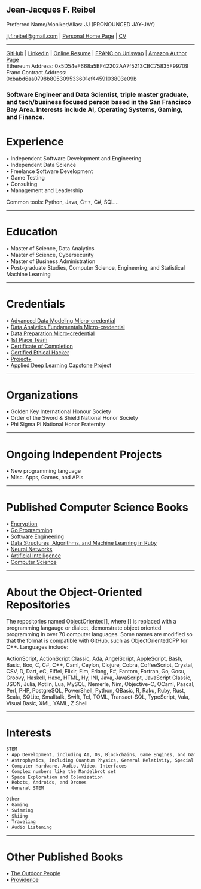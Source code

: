 ## Jean-Jacques F. Reibel    
Preferred Name/Moniker/Alias: JJ (PRONOUNCED JAY-JAY)    

jj.f.reibel@gmail.com | [Personal Home Page](https://jjfreibel.wixsite.com/home) | [CV](https://jjfreibel.wixsite.com/home/cv)    


____________________________________________________________________________________________________________________________________
[GitHub](https://github.com/JJFReibel) | [LinkedIn](http://www.linkedin.com/in/jj-reibel) | [Online Resume](https://sites.google.com/view/jj-reibel) | [FRANC on Uniswap](https://app.uniswap.org/#/swap?outputCurrency=0xbabd6aa0798b805309533601ef4459103803e09b) | [Amazon Author Page](https://www.amazon.com/author/jjreibel)       
Ethereum Address: 0x5D54eF668a5BF42202AA7f5213CBC75835F99709  
Franc Contract Address: 0xbabd6aa0798b805309533601ef4459103803e09b  

### Software Engineer and Data Scientist, triple master graduate, and tech/business focused person based in the San Francisco Bay Area. Interests include AI, Operating Systems, Gaming, and Finance.         

# Experience
• Independent Software Development and Engineering    
• Independent Data Science    
• Freelance Software Development    
• Game Testing    
• Consulting    
• Management and Leadership    

Common tools: Python, Java, C++, C#, SQL...     

____________________________________________________________________________________________________________________________________

# Education
• Master of Science, Data Analytics      
• Master of Science, Cybersecurity  
• Master of Business Administration        
• Post-graduate Studies, Computer Science, Engineering, and Statistical Machine Learning     

____________________________________________________________________________________________________________________________________

# Credentials 
• [Advanced Data Modeling Micro-credential](https://wgu.badgr.com/public/assertions/1K6e7LuuR1-6X9jztl8BBA)     
• [Data Analytics Fundamentals Micro-credential](https://api.badgr.io/public/assertions/rZmbnxEJSyuhUihylZOmTw)     
• [Data Preparation Micro-credential](https://api.badgr.io/public/assertions/VxElP-ftQW29949Tb1uh6w)     
• [1st Place Team](https://api.badgr.io/public/assertions/UkMhEM24Sr2MqICPlPu18w)        
• [Certificate of Completion](https://api.badgr.io/public/assertions/EqLkixvzT5KfxXjaaJhdig)    
• [Certified Ethical Hacker](https://aspen.eccouncil.org/VerifyBadge?&type=certification&a=vp1VEDsr3JTQaPYsoO0hBKIfBWaffPfg1XMgf32gbbM=)     
• [Project+](https://www.credly.com/badges/7c2182a1-b604-401e-87c5-0409168341a1)    
• [Applied Deep Learning Capstone Project](https://courses.edx.org/certificates/03f2941723174b1798feeba937d61d3b)     

____________________________________________________________________________________________________________________________________

# Organizations
• Golden Key International Honour Society    
• Order of the Sword & Shield National Honor Society  
• Phi Sigma Pi National Honor Fraternity  

____________________________________________________________________________________________________________________________________

# Ongoing Independent Projects
• New programming language  
• Misc. Apps, Games, and APIs  

____________________________________________________________________________________________________________________________________

# Published Computer Science Books
• [Encryption](https://www.amazon.com/dp/B0C85HLBSG)     
• [Go Programming](https://www.amazon.com/dp/B0C7G56HY5)      
• [Software Engineering](https://www.amazon.com/dp/B0C5MF2V7W)      
• [Data Structures, Algorithms, and Machine Learning in Ruby](https://www.amazon.com/dp/B0C57G9DZZ)     
• [Neural Networks](https://www.amazon.com/dp/B0C573PP5B)      
• [Artificial Intelligence](https://www.amazon.com/dp/B0C4HCLXSQ)     
• [Computer Science](https://www.amazon.com/dp/B0C3ZX7DQ5)      

____________________________________________________________________________________________________________________________________

# About the Object-Oriented Repositories
The repositories named ObjectOriented[], where [] is replaced with a programming langauge or dialect, demonstrate object oriented programming in over 70 computer languages. Some names are modified so that the format is compatible with GitHub, such as ObjectOrientedCPP for C++. Languages include:  

ActionScript, ActionScript Classic, Ada, AngelScript, AppleScript, Bash, Basic, Boo, C, C#, C++, Caml, Ceylon, Clojure, Cobra, CoffeeScript, Crystal, CSV, D, Dart, eC, Eiffel, Elixir, Elm, Erlang, F#, Fantom, Fortran, Go, Gosu, Groovy, Haskell, Haxe, HTML, Hy, INI, Java, JavaScript, JavaScript Classic, JSON, Julia, Kotlin, Lua, MySQL, Nemerle, Nim, Objective-C, OCaml, Pascal, Perl, PHP, PostgreSQL, PowerShell, Python, QBasic, R, Raku, Ruby, Rust, Scala, SQLite, Smalltalk, Swift, Tcl, TOML, Transact-SQL, TypeScript, Vala, Visual Basic, XML, YAML, Z Shell  

____________________________________________________________________________________________________________________________________

# Interests

```markdown
STEM
• App Development, including AI, OS, Blockchains, Game Engines, and Games
• Astrophysics, including Quantum Physics, General Relativity, Special Relativity, and Physical Cosmology
• Computer Hardware, Audio, Video, Interfaces
• Complex numbers like the Mandelbrot set
• Space Exploration and Colonization
• Robots, Androids, and Drones
• General STEM

Other
• Gaming
• Swimming
• Skiing
• Traveling
• Audio Listening
```
   
____________________________________________________________________________________________________________________________________

# Other Published Books
• [The Outdoor People](https://www.amazon.com/dp/B0C2WCQFW2)      
• [Providence](https://www.amazon.com/dp/B0C184N5HD)     




